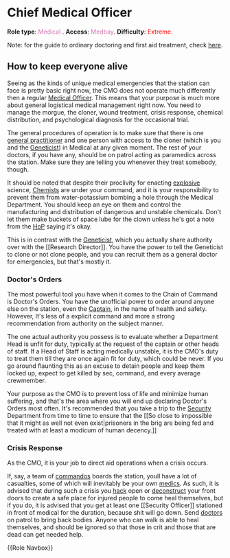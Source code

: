 # Chief Medical Officer

**Role type**: <font color= "#d673b2">Medical</font> . **Access**: <font color="#d673b2">Medbay</font>. **Difficulty**: <font color="Red">Extreme</font>.



Note: for the guide to ordinary doctoring and first aid treatment, check [here](Medical-doctor.md).



## How to keep everyone alive


Seeing as the kinds of unique medical emergencies that the station can face is pretty basic right now, the CMO does not operate much differently then a regular [Medical Officer](Medical-doctor.md). This means that your purpose is much more about general logistical medical management right now. You need to manage the morgue, the cloner, wound treatment, crisis response, chemical distribution, and psychological diagnosis for the occasional trial. 


The general procedures of operation is to make sure that there is one [general practitioner](Medical-doctor.md) and one person with access to the cloner (which is you and the [Geneticist](Geneticist.md)) in Medical at any given moment. The rest of your doctors, if you have any, should be on patrol acting as paramedics across the station. Make sure they are telling you whenever they treat somebody, though.

It should be noted that despite their proclivity for enacting [explosive](Chemistry.md) science, [Chemists](Chemist.md) are under your command, and it is your responsibility to prevent them from water-potassium bombing a hole through the Medical Department. You should keep an eye on them and control the manufacturing and distribution of dangerous and unstable chemicals. Don't let them make buckets of space lube for the clown unless he's got a note from the [HoP](Hop.md) saying it's okay.

This is in contrast with the [Geneticist](Geneticist.md), which you actually share authority over with the [[Research Director]]. You have the power to tell the Geneticist to clone or not clone people, and you can recruit them as a general doctor for emergencies, but that's mostly it.


### Doctor's Orders


The most powerful tool you have when it comes to the Chain of Command is Doctor's Orders. You have the unofficial power to order around anyone else on the station, even the [Captain](Captain.md), in the name of health and safety. However, It's less of a explicit command and more a strong recommendation from authority on the subject manner.

The one actual authority you possess is to evaluate whether a Department Head is unfit for duty, typically at the request of the captain or other heads of staff. If a Head of Staff is acting medically unstable, it is the CMO's duty to treat them till they are once again fit for duty, which could be never. If you go around flaunting this as an excuse to detain people and keep them locked up, expect to get killed by sec, command, and every average crewmember.

Your purpose as the CMO is to prevent loss of life and minimize human suffering, and that's the area where you will end up declaring Doctor's Orders most often. It's recommended that you take a trip to the [Security](Security.md) Department from time to time to ensure that the [[So close to impossible that it might as well not even exist|prisoners in the brig are being fed and treated with at least a modicum of human decency.]]


### Crisis Response


As the CMO, it is your job to direct aid operations when a crisis occurs.

If, say, a team of [commandos](Nuclear-emergency.md) boards the station, youll have a lot of casualties, some of which will inevitably be your own [medics](Medical-doctor.md). As such, it is advised that during such a crisis you [hack](Hacking-guide.md) open or [deconstruct](Construction.md) your front doors to create a safe place for injured people to come heal themselves, but if you do, it is advised that you get at least one [[Security Officer]] stationed in front of medical for the duration, because shit will go down. Send [doctors](Medical-doctor.md) on patrol to bring back bodies. Anyone who can walk is able to heal themselves, and should be ignored so that those in crit and those that are dead can get needed help.

{{Role Navbox}}
